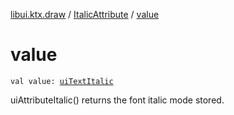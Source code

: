 [libui.ktx.draw](../index.md) / [ItalicAttribute](index.md) / [value](./value.md)

# value

`val value: `[`uiTextItalic`](../../libui/ui-text-italic.md)

uiAttributeItalic() returns the font italic mode stored.

